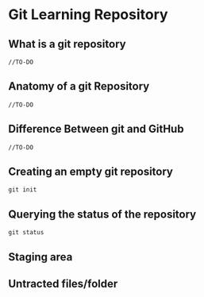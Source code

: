 # Git Learning Repository

## What is a git repository
    //TO-DO

## Anatomy of a git Repository
    //TO-DO

## Difference Between git and GitHub
    //TO-DO
    
## Creating an empty git repository
    git init

## Querying the status of the repository
    git status

## Staging area

## Untracted files/folder

